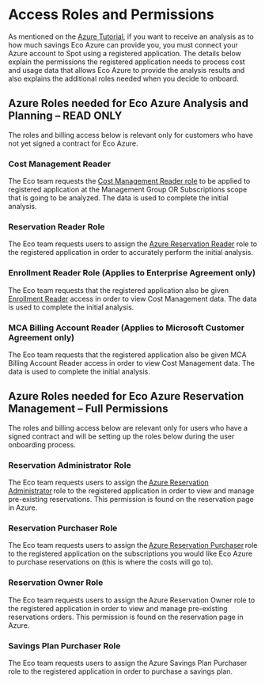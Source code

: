 # Access Roles and Permissions

As mentioned on the [Azure Tutorial](eco/azure-tutorials/), if you want to receive an analysis as to how much savings Eco Azure can provide you, you must connect your Azure account to Spot using a registered application. The details below explain the permissions the registered application needs to process cost and usage data that allows Eco Azure to provide the analysis results and also explains the additional roles needed when you decide to onboard. 

## Azure Roles needed for Eco Azure Analysis and Planning – READ ONLY

The roles and billing access below is relevant only for customers who have not yet signed a contract for Eco Azure.

### Cost Management Reader

The Eco team requests the [Cost Management Reader role](https://docs.microsoft.com/en-us/azure/role-based-access-control/built-in-roles#cost-management-reader) to be applied to registered application at the Management Group OR Subscriptions scope that is going to be analyzed. The data is used to complete the initial analysis.

### Reservation Reader Role

The Eco team requests users to assign the [Azure Reservation Reader](https://docs.microsoft.com/en-us/azure/cost-management-billing/reservations/view-reservations#assign-a-reservation-reader-role-at-the-tenant-level) role to the registered application in order to accurately perform the initial analysis.

### Enrollment Reader Role (Applies to Enterprise Agreement only)

The Eco team requests that the registered application also be given [Enrollment Reader](https://learn.microsoft.com/en-us/azure/cost-management-billing/manage/assign-roles-azure-service-principals#permissions-that-can-be-assigned-to-the-spn) access in order to view Cost Management data. The data is used to complete the initial analysis.

### MCA Billing Account Reader (Applies to Microsoft Customer Agreement only)

The Eco team requests that the registered application also be given MCA Billing Account Reader access in order to view Cost Management data. The data is used to complete the initial analysis.

## Azure Roles needed for Eco Azure Reservation Management – Full Permissions 

The roles and billing access below are relevant only for users who have a signed contract and will be setting up the roles below during the user onboarding process. 

### Reservation Administrator Role 

The Eco team requests users to assign the [Azure Reservation Administrator](https://learn.microsoft.com/en-us/azure/cost-management-billing/reservations/view-reservations#assign-a-reservation-reader-role-at-the-tenant-level) role to the registered application in order to view and manage pre-existing reservations. This permission is found on the reservation page in Azure. 

### Reservation Purchaser Role 

The Eco team requests users to assign the [Azure Reservation Purchaser](https://learn.microsoft.com/en-us/azure/role-based-access-control/built-in-roles#reservation-purchaser) role to the registered application on the subscriptions you would like Eco Azure to purchase reservations on (this is where the costs will go to).  

### Reservation Owner Role 

The Eco team requests users to assign the Azure Reservation Owner role to the registered application in order to view and manage pre-existing reservations orders. This permission is found on the reservation page in Azure. 

### Savings Plan Purchaser Role

The Eco team requests users to assign the Azure Savings Plan Purchaser role to the registered application in order to purchase a savings plan. 
